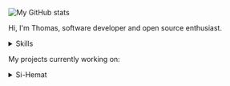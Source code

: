 

![My GitHub stats](https://github-readme-stats.vercel.app/api?username=thomrib)

Hi, I'm Thomas, software developer and open source enthusiast.

<details>
  <summary>Skills</summary>

- JavaScript
- PHP (Native, Laravel)
- VB.NET             
- Python
</details>

My projects currently working on:
<details>
<summary>Si-Hemat</summary>

- [Si-Hemat](https://github.com/thomrib/Si-Hemat) - to track income and expenses for personal audit needs
</details>
